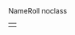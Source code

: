 <html>
<body>
<table>
<tr>
<td></td>
<tr>Name</tr>
<tr>Roll no</tr>
<tr>class</tr>
</table>
</body>
</html>